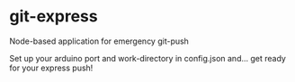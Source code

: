 git-express
===========

Node-based application for emergency git-push

Set up your arduino port and work-directory in config.json and...
get ready for your express push!